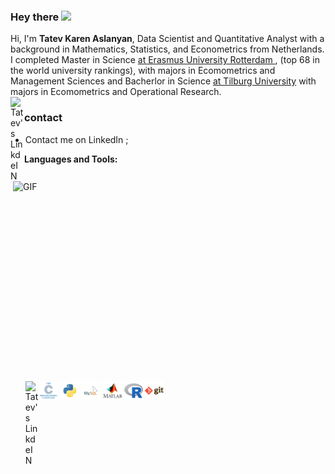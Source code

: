 
### Hey there <img src="https://media.giphy.com/media/hvRJCLFzcasrR4ia7z/giphy.gif" width="25px">

Hi, I'm **Tatev Karen Aslanyan**, Data Scientist and Quantitative Analyst with a background in Mathematics, Statistics, and Econometrics from Netherlands. I completed Master in Science <a href="https://www.eur.nl/en" target="_blank" > at Erasmus University Rotterdam </a>, (top 68 in the world university rankings), with majors in Ecomometrics and Management Sciences and Bacherlor in Science <a href="https://www.tilburguniversity.edu/"> at Tilburg University</a> with majors in Ecomometrics and Operational Research. <br> 
<a><img align="left" alt="Tatev's LinkdeIN" width="22px" src="https://image.flaticon.com/icons/png/512/174/174857.png"/>
</a>

<img align="right" alt="GIF" src="https://github.com/shindechandrakant/shindechandrakant/blob/main/code.gif?raw=true" width="500" height="320"/>

### contact

- <img align="left" alt="Tatev's LinkdeIN" width="22px" src="https://image.flaticon.com/icons/png/512/174/174857.png"/> Contact me on LinkedIn <a href="https://www.linkedin.com/in/tatev-karen-aslanyan-92712114a/"></a>;

**Languages and Tools:**  
<br >
<code><img height="30" src="https://raw.githubusercontent.com/github/explore/80688e429a7d4ef2fca1e82350fe8e3517d3494d/topics/c/c.png"></code>
<code><img height="30" src="https://raw.githubusercontent.com/github/explore/80688e429a7d4ef2fca1e82350fe8e3517d3494d/topics/python/python.png"></code>
<code><img height="30" src="https://raw.githubusercontent.com/github/explore/80688e429a7d4ef2fca1e82350fe8e3517d3494d/topics/mysql/mysql.png"></code>
<code><img height="30" src="https://raw.githubusercontent.com/github/explore/80688e429a7d4ef2fca1e82350fe8e3517d3494d/topics/matlab/matlab.png"></code>
<code><img height="30" src="https://raw.githubusercontent.com/github/explore/80688e429a7d4ef2fca1e82350fe8e3517d3494d/topics/R/R.png"></code>
<code><img height="30" src="https://raw.githubusercontent.com/github/explore/80688e429a7d4ef2fca1e82350fe8e3517d3494d/topics/git/git.png"></code>



